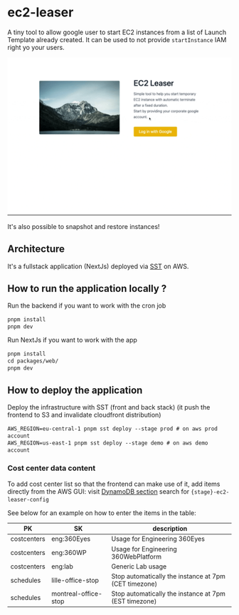 # ec2-leaser

A tiny tool to allow google user to start EC2 instances from a list of Launch Template already created. It can be used to not provide `startInstance` IAM right yo your users.

![EC2 Leaser](ec2-leaser.gif)

It's also possible to snapshot and restore instances!

## Architecture

It's a fullstack application (NextJs) deployed via [SST](https://sst.dev/) on AWS.

## How to run the application locally ?

Run the backend if you want to work with the cron job

```
pnpm install
pnpm dev
```

Run NextJs if you want to work with the app

```
pnpm install
cd packages/web/
pnpm dev
```

## How to deploy the application

Deploy the infrastructure with SST (front and back stack)
(it push the frontend to S3 and invalidate cloudfront distribution)

```
AWS_REGION=eu-central-1 pnpm sst deploy --stage prod # on aws prod account
AWS_REGION=us-east-1 pnpm sst deploy --stage demo # on aws demo account

```

### Cost center data content

To add cost center list so that the frontend can make use of it, add items directly from the AWS GUI:
visit [DynamoDB section](https://console.aws.amazon.com/dynamodbv2/home)
search for `{stage}-ec2-leaser-config`

See below for an example on how to enter the items in the table:

| PK          | SK                   | description                                           |
| ----------- | -------------------- | ----------------------------------------------------- |
| costcenters | eng:360Eyes          | Usage for Engineering 360Eyes                         |
| costcenters | eng:360WP            | Usage for Engineering 360WebPlatform                  |
| costcenters | eng:lab              | Generic Lab usage                                     |
| schedules   | lille-office-stop    | Stop automatically the instance at 7pm (CET timezone) |
| schedules   | montreal-office-stop | Stop automatically the instance at 7pm (EST timezone) |
